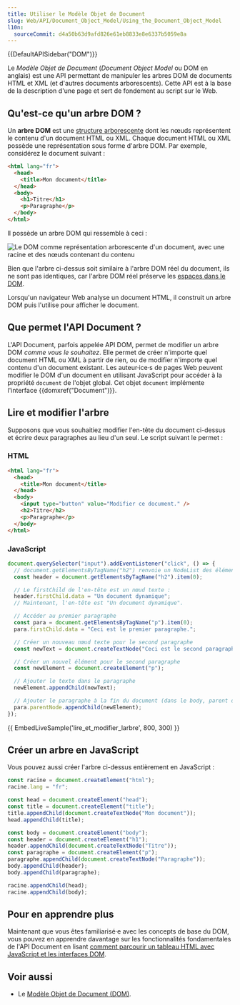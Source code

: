 ```yaml
---
title: Utiliser le Modèle Objet de Document
slug: Web/API/Document_Object_Model/Using_the_Document_Object_Model
l10n:
  sourceCommit: d4a50b63d9afd826e61eb8833e8e6337b5059e8a
---
```


{{DefaultAPISidebar("DOM")}}

Le _Modèle Objet de Document_ (<i lang="en">Document Object Model</i> ou <abbr>DOM</abbr> en anglais) est une API permettant de manipuler les arbres DOM de documents HTML et XML (et d'autres documents arborescents). Cette API est à la base de la description d'une page et sert de fondement au script sur le Web.

## Qu'est-ce qu'un arbre DOM ?

Un **arbre DOM** est une [structure arborescente](https://fr.wikipedia.org/wiki/Arborescence) dont les nœuds représentent le contenu d'un document HTML ou XML. Chaque document HTML ou XML possède une représentation sous forme d'arbre DOM. Par exemple, considérez le document suivant&nbsp;:

```html
<html lang="fr">
  <head>
    <title>Mon document</title>
  </head>
  <body>
    <h1>Titre</h1>
    <p>Paragraphe</p>
  </body>
</html>
```

Il possède un arbre DOM qui ressemble à ceci&nbsp;:

![Le DOM comme représentation arborescente d'un document, avec une racine et des nœuds contenant du contenu](using_the_w3c_dom_level_1_core-doctree.jpg)

Bien que l'arbre ci-dessus soit similaire à l'arbre DOM réel du document, ils ne sont pas identiques, car l'arbre DOM réel préserve les [espaces dans le DOM](/fr/docs/Web/CSS/CSS_text/Whitespace).

Lorsqu'un navigateur Web analyse un document HTML, il construit un arbre DOM puis l'utilise pour afficher le document.

## Que permet l'API Document ?

L'API Document, parfois appelée API DOM, permet de modifier un arbre DOM *comme vous le souhaitez*. Elle permet de créer n'importe quel document HTML ou XML à partir de rien, ou de modifier n'importe quel contenu d'un document existant. Les auteur·ice·s de pages Web peuvent modifier le DOM d'un document en utilisant JavaScript pour accéder à la propriété `document` de l'objet global. Cet objet `document` implémente l'interface {{domxref("Document")}}.

## Lire et modifier l'arbre

Supposons que vous souhaitiez modifier l'en-tête du document ci-dessus et écrire deux paragraphes au lieu d'un seul. Le script suivant le permet&nbsp;:

### HTML

```html
<html lang="fr">
  <head>
    <title>Mon document</title>
  </head>
  <body>
    <input type="button" value="Modifier ce document." />
    <h2>Titre</h2>
    <p>Paragraphe</p>
  </body>
</html>
```

### JavaScript

```js
document.querySelector("input").addEventListener("click", () => {
  // document.getElementsByTagName("h2") renvoie un NodeList des éléments <h2> du document, le premier est à l'indice 0 :
  const header = document.getElementsByTagName("h2").item(0);

  // Le firstChild de l'en-tête est un nœud texte :
  header.firstChild.data = "Un document dynamique";
  // Maintenant, l'en-tête est "Un document dynamique".

  // Accéder au premier paragraphe
  const para = document.getElementsByTagName("p").item(0);
  para.firstChild.data = "Ceci est le premier paragraphe.";

  // Créer un nouveau nœud texte pour le second paragraphe
  const newText = document.createTextNode("Ceci est le second paragraphe.");

  // Créer un nouvel élément pour le second paragraphe
  const newElement = document.createElement("p");

  // Ajouter le texte dans le paragraphe
  newElement.appendChild(newText);

  // Ajouter le paragraphe à la fin du document (dans le body, parent de para)
  para.parentNode.appendChild(newElement);
});
```

{{ EmbedLiveSample('lire_et_modifier_larbre', 800, 300) }}

## Créer un arbre en JavaScript

Vous pouvez aussi créer l'arbre ci-dessus entièrement en JavaScript&nbsp;:

```js
const racine = document.createElement("html");
racine.lang = "fr";

const head = document.createElement("head");
const title = document.createElement("title");
title.appendChild(document.createTextNode("Mon document"));
head.appendChild(title);

const body = document.createElement("body");
const header = document.createElement("h1");
header.appendChild(document.createTextNode("Titre"));
const paragraphe = document.createElement("p");
paragraphe.appendChild(document.createTextNode("Paragraphe"));
body.appendChild(header);
body.appendChild(paragraphe);

racine.appendChild(head);
racine.appendChild(body);
```

## Pour en apprendre plus

Maintenant que vous êtes familiarisé·e avec les concepts de base du DOM, vous pouvez en apprendre davantage sur les fonctionnalités fondamentales de l'API Document en lisant [comment parcourir un tableau HTML avec JavaScript et les interfaces DOM](/fr/docs/Web/API/Document_Object_Model/Traversing_an_HTML_table_with_JavaScript_and_DOM_Interfaces).

## Voir aussi

- Le [Modèle Objet de Document (DOM)](/fr/docs/Web/API/Document_Object_Model).
